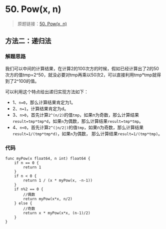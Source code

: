 # 50. Pow(x, n)

> 原题链接：[50. Pow(x, n)](https://leetcode-cn.com/problems/powx-n/)
## 方法二：递归法
### 解题思路
我们可以中间的计算结果，在计算2的100次方的时候，假如已经计算出了2的50次方的值tmp=2^50，就没必要对tmp再乘以50次2，可以直接利用tmp*tmp就得到了2^100的值。

可以利用这个特点给出递归实现方法如下：

* 1、``n=0``，那么计算结果肯定为1。
* 2、``n=1``，计算结果肯定为d。
* 3、``n>0``，首先计算``2^(n/2)``的值``tmp``，如果n为奇数，那么计算结果``result=tmp*tmp*d``，如果``n``为偶数，那么计算结果``result=tmp*tmp``。
* 4、``n<0``，首先计算``2^(|n/2|)``的值``tmp``，如果n为奇数，那么计算结果``result=1/(tmp*tmp*d)``，如果``n``为偶数，
那么计算结果``result=1/(tmp*tmp)``。
### 代码
```golang
func myPow(x float64, n int) float64 {
	if n == 0 {
		return 1
	}
	if n < 0 {
		return 1 / (x * myPow(x, -n-1))
	}
	if n%2 == 0 {
		//偶数
		return myPow(x*x, n/2)
	} else {
		//奇数
		return x * myPow(x*x, (n-1)/2)
	}
}
```